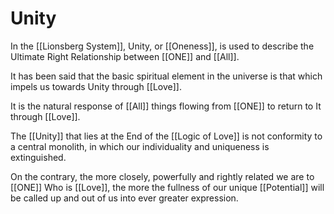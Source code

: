 # Unity
In the [[Lionsberg System]], Unity, or [[Oneness]], is used to describe the Ultimate Right Relationship between [[ONE]] and [[All]]. 

It has been said that the basic spiritual element in the universe is that which impels us towards Unity through [[Love]]. 

It is the natural response of [[All]] things flowing from [[ONE]] to return to It through [[Love]]. 

The [[Unity]] that lies at the End of the [[Logic of Love]] is not conformity to a central monolith, in which our individuality and uniqueness is extinguished. 

On the contrary, the more closely, powerfully and rightly related we are to [[ONE]] Who is [[Love]], the more the fullness of our unique [[Potential]] will be called up and out of us into ever greater expression. 

